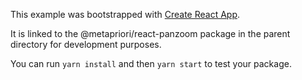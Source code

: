 This example was bootstrapped with [Create React App](https://github.com/facebook/create-react-app).

It is linked to the @metapriori/react-panzoom package in the parent directory for development purposes.

You can run `yarn install` and then `yarn start` to test your package.

